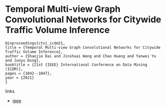 # Temporal Multi-view Graph Convolutional Networks for Citywide Traffic Volume Inference

```
@inproceedings{ctvi_icdm21,
title = {Temporal Multi-view Graph Convolutional Networks for Citywide Traffic Volume Inference},
author = {Shaojie Dai and Jinshuai Wang and Chao Huang and Yanwei Yu and Junyu Dong},
booktitle = {21st {IEEE} International Conference on Data Mining (ICDM)},
pages = {1042--1047},
year = {2021}
}
```

links
- [ieee](https://ieeexplore.ieee.org/document/9679045)
